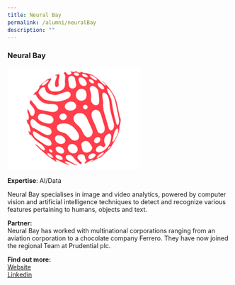 ```yaml
---
title: Neural Bay
permalink: /alumni/neuralBay
description: ""
---
```

### Neural Bay
![Alt text for image on Isomer site](/images/alumni/Neuralbay.png)

**Expertise**: 
AI/Data

Neural Bay specialises in image and video analytics, powered by computer vision and artificial intelligence techniques to detect and recognize various features pertaining to humans, objects and text.

**Partner:** \
Neural Bay has worked with multinational corporations ranging from an aviation corporation to a chocolate company Ferrero. They have now joined the regional Team at Prudential plc. 


**Find out more:** \
[Website](https://www.neuralbay.com/)\
[Linkedin](https://www.linkedin.com/company/neuralbay/)